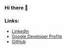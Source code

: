 ### Hi there 👋

### Links:
- [LinkedIn](www.linkedin.com/in/miroslav-minev-43216145)
- [Google Developer Profile](https://google.dev/u/100886457646296158799)
- [GitHub](https://github.com/mir47)

<!--
**mir47/mir47** is a ✨ _special_ ✨ repository because its `README.md` (this file) appears on your GitHub profile.

Here are some ideas to get you started:

- 🔭 I’m currently working on ...
- 🌱 I’m currently learning ...
- 👯 I’m looking to collaborate on ...
- 🤔 I’m looking for help with ...
- 💬 Ask me about ...
- 📫 How to reach me: ...
- 😄 Pronouns: ...
- ⚡ Fun fact: ...
-->
